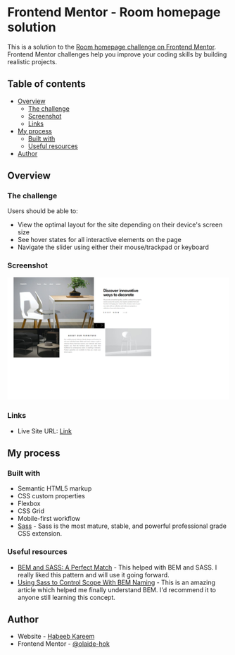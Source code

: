 # Frontend Mentor - Room homepage solution

This is a solution to the [Room homepage challenge on Frontend Mentor](https://www.frontendmentor.io/challenges/room-homepage-BtdBY_ENq). Frontend Mentor challenges help you improve your coding skills by building realistic projects.

## Table of contents

- [Overview](#overview)
  - [The challenge](#the-challenge)
  - [Screenshot](#screenshot)
  - [Links](#links)
- [My process](#my-process)
  - [Built with](#built-with)
  - [Useful resources](#useful-resources)
- [Author](#author)

## Overview

### The challenge

Users should be able to:

- View the optimal layout for the site depending on their device's screen size
- See hover states for all interactive elements on the page
- Navigate the slider using either their mouse/trackpad or keyboard

### Screenshot

![](./room-homepage.png)

### Links

- Live Site URL: [Link](https://olaide-hok.github.io/room-homepage/)

## My process

### Built with

- Semantic HTML5 markup
- CSS custom properties
- Flexbox
- CSS Grid
- Mobile-first workflow
- [Sass](https://sass-lang.com/) - Sass is the most mature, stable, and powerful professional grade CSS extension.

### Useful resources

- [BEM and SASS: A Perfect Match](https://andrew-barnes.medium.com/bem-and-sass-a-perfect-match-5e48d9bc3894) - This helped with BEM and SASS. I really liked this pattern and will use it going forward.
- [Using Sass to Control Scope With BEM Naming](https://css-tricks.com/using-sass-control-scope-bem-naming/) - This is an amazing article which helped me finally understand BEM. I'd recommend it to anyone still learning this concept.

## Author

- Website - [Habeeb Kareem](https://habeeb-dev.netlify.app)
- Frontend Mentor - [@olaide-hok](https://www.frontendmentor.io/profile/olaide-hok)
